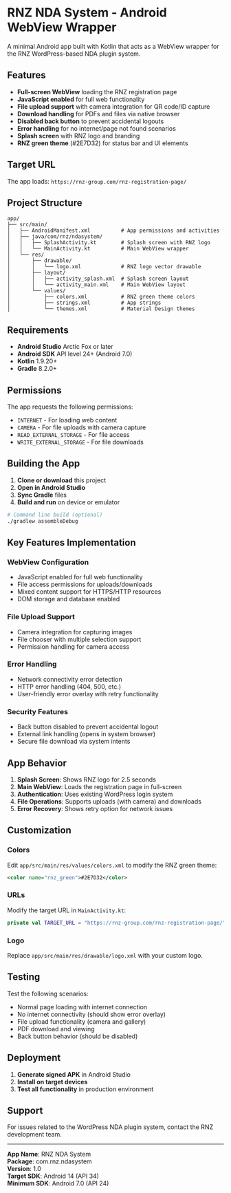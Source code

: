 # RNZ NDA System - Android WebView Wrapper

A minimal Android app built with Kotlin that acts as a WebView wrapper for the RNZ WordPress-based NDA plugin system.

## Features

- **Full-screen WebView** loading the RNZ registration page
- **JavaScript enabled** for full web functionality
- **File upload support** with camera integration for QR code/ID capture
- **Download handling** for PDFs and files via native browser
- **Disabled back button** to prevent accidental logouts
- **Error handling** for no internet/page not found scenarios
- **Splash screen** with RNZ logo and branding
- **RNZ green theme** (#2E7D32) for status bar and UI elements

## Target URL

The app loads: `https://rnz-group.com/rnz-registration-page/`

## Project Structure

```
app/
├── src/main/
│   ├── AndroidManifest.xml          # App permissions and activities
│   ├── java/com/rnz/ndasystem/
│   │   ├── SplashActivity.kt        # Splash screen with RNZ logo
│   │   └── MainActivity.kt          # Main WebView wrapper
│   └── res/
│       ├── drawable/
│       │   └── logo.xml             # RNZ logo vector drawable
│       ├── layout/
│       │   ├── activity_splash.xml  # Splash screen layout
│       │   └── activity_main.xml    # Main WebView layout
│       └── values/
│           ├── colors.xml           # RNZ green theme colors
│           ├── strings.xml          # App strings
│           └── themes.xml           # Material Design themes
```

## Requirements

- **Android Studio** Arctic Fox or later
- **Android SDK** API level 24+ (Android 7.0)
- **Kotlin** 1.9.20+
- **Gradle** 8.2.0+

## Permissions

The app requests the following permissions:
- `INTERNET` - For loading web content
- `CAMERA` - For file uploads with camera capture
- `READ_EXTERNAL_STORAGE` - For file access
- `WRITE_EXTERNAL_STORAGE` - For file downloads

## Building the App

1. **Clone or download** this project
2. **Open in Android Studio**
3. **Sync Gradle** files
4. **Build and run** on device or emulator

```bash
# Command line build (optional)
./gradlew assembleDebug
```

## Key Features Implementation

### WebView Configuration
- JavaScript enabled for full web functionality
- File access permissions for uploads/downloads
- Mixed content support for HTTPS/HTTP resources
- DOM storage and database enabled

### File Upload Support
- Camera integration for capturing images
- File chooser with multiple selection support
- Permission handling for camera access

### Error Handling
- Network connectivity error detection
- HTTP error handling (404, 500, etc.)
- User-friendly error overlay with retry functionality

### Security Features
- Back button disabled to prevent accidental logout
- External link handling (opens in system browser)
- Secure file download via system intents

## App Behavior

1. **Splash Screen**: Shows RNZ logo for 2.5 seconds
2. **Main WebView**: Loads the registration page in full-screen
3. **Authentication**: Uses existing WordPress login system
4. **File Operations**: Supports uploads (with camera) and downloads
5. **Error Recovery**: Shows retry option for network issues

## Customization

### Colors
Edit `app/src/main/res/values/colors.xml` to modify the RNZ green theme:
```xml
<color name="rnz_green">#2E7D32</color>
```

### URLs
Modify the target URL in `MainActivity.kt`:
```kotlin
private val TARGET_URL = "https://rnz-group.com/rnz-registration-page/"
```

### Logo
Replace `app/src/main/res/drawable/logo.xml` with your custom logo.

## Testing

Test the following scenarios:
- Normal page loading with internet connection
- No internet connectivity (should show error overlay)
- File upload functionality (camera and gallery)
- PDF download and viewing
- Back button behavior (should be disabled)

## Deployment

1. **Generate signed APK** in Android Studio
2. **Install on target devices**
3. **Test all functionality** in production environment

## Support

For issues related to the WordPress NDA plugin system, contact the RNZ development team.

---

**App Name**: RNZ NDA System  
**Package**: com.rnz.ndasystem  
**Version**: 1.0  
**Target SDK**: Android 14 (API 34)  
**Minimum SDK**: Android 7.0 (API 24)
